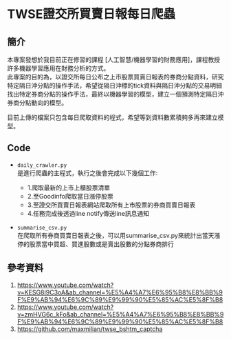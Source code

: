 # TWSE證交所買賣日報每日爬蟲

## 簡介
本專案發想於我目前正在修習的課程 [人工智慧/機器學習的財務應用]，課程教授許多機器學習應用在財務分析的方式。  
此專案的目的為，以證交所每日公布之上市股票買賣日報表的券商分點資料，研究特定隔日沖分點的操作手法，希望從隔日沖標的tick資料與隔日沖分點的交易明細找出特定券商分點的操作手法，最終以機器學習的模型，建立一個預測特定隔日沖券商分點動向的模型。  

目前上傳的檔案只包含每日爬取資料的程式，希望等到資料數累積夠多再來建立模型。

## Code
* `daily_crawler.py`  
是進行爬蟲的主程式，執行之後會完成以下幾個工作:  
  * 1.爬取最新的上市上櫃股票清單  
  * 2.至Goodinfo爬取當日漲停股票  
  * 3.至證交所買賣日報表網站爬取所有上市股票的券商買賣日報表  
  * 4.任務完成後透過line notify傳送line訊息通知  

* `summarise_csv.py`  
在爬取所有券商買賣日報表之後，可以用summarise_csv.py來統計出當天漲停的股票當中買超、買進股數或是賣出股數的分點券商排行  


## 參考資料
1. https://www.youtube.com/watch?v=KESG8I9C3oA&ab_channel=%E5%A4%A7%E6%95%B8%E8%BB%9F%E9%AB%94%E6%9C%89%E9%99%90%E5%85%AC%E5%8F%B8
2. https://www.youtube.com/watch?v=zmHVG6c_kFo&ab_channel=%E5%A4%A7%E6%95%B8%E8%BB%9F%E9%AB%94%E6%9C%89%E9%99%90%E5%85%AC%E5%8F%B8
3. https://github.com/maxmilian/twse_bshtm_captcha
